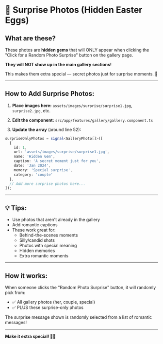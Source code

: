 # 🎁 Surprise Photos (Hidden Easter Eggs)

## What are these?

These photos are **hidden gems** that will ONLY appear when clicking the "Click for a Random Photo Surprise" button on the gallery page.

**They will NOT show up in the main gallery sections!**

This makes them extra special — secret photos just for surprise moments. 💫

---

## How to Add Surprise Photos:

1. **Place images here:** `assets/images/surprise/surprise1.jpg`, `surprise2.jpg`, etc.

2. **Edit the component:** `src/app/features/gallery/gallery.component.ts`

3. **Update the array** (around line 52):

```typescript
surpriseOnlyPhotos = signal<GalleryPhoto[]>([
  { 
    id: 1, 
    url: 'assets/images/surprise/surprise1.jpg', 
    name: 'Hidden Gem', 
    caption: 'A secret moment just for you', 
    date: 'Jan 2024', 
    memory: 'Special surprise', 
    category: 'couple' 
  },
  // Add more surprise photos here...
]);
```

---

## 💡 Tips:

- Use photos that aren't already in the gallery
- Add romantic captions
- These work great for:
  - Behind-the-scenes moments
  - Silly/candid shots
  - Photos with special meaning
  - Hidden memories
  - Extra romantic moments

---

## How it works:

When someone clicks the "Random Photo Surprise" button, it will randomly pick from:
- ✅ All gallery photos (her, couple, special)
- ✅ PLUS these surprise-only photos

The surprise message shown is randomly selected from a list of romantic messages!

---

**Make it extra special! 🎉💖**
